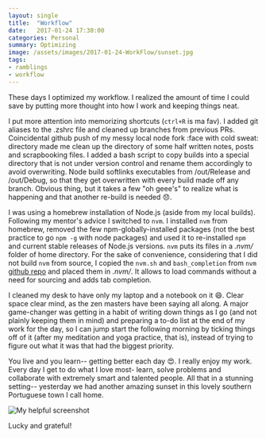 ```yaml
---
layout: single
title:  "Workflow"
date:   2017-01-24 17:30:00
categories: Personal
summary: Optimizing
image: /assets/images/2017-01-24-WorkFlow/sunset.jpg
tags:
- ramblings
- workflow
---
```


These days I optimized my workflow. I realized the amount of time
I could save by putting more thought into how I work and keeping things neat.

I put more attention into memorizing shortcuts (```ctrl+R``` is ma fav).
I added git aliases to the .zshrc file and cleaned up branches
from previous PRs. Coincidental github push of my messy local node fork
:face with cold sweat: directory made me clean up the directory of some half written notes, posts and
scrapbooking files.
I added a bash script to copy builds into a special directory that is not under version
control and rename them accordingly to avoid overwriting. Node build softlinks
executables from /out/Release and /out/Debug, so that they get overwritten
with every build made off any branch. Obvious thing, but it takes a few
"oh geee's" to realize what is happening and that another re-build is needed
:disappointed:.


I was using a homebrew installation of Node.js (aside from my local builds).
Following my mentor's advice I switched to ```nvm```. I installed ```nvm```
from homebrew, removed the few npm-globally-installed packages (not the best
   practice to go ```npm -g``` with node packages) and used it to re-installed ```npm```
and current stable releases of Node.js versions.
```nvm``` puts its files in a *.nvm/* folder of home directory.
For the sake of convenience, considering that I did not build ```nvm``` from
source, I copied the ```nvm.sh``` and ```bash_completion``` from
```nvm``` [github repo](https://github.com/creationix/nvm) and placed them
in *.nvm/*. It allows to load commands without a need for sourcing
and adds tab completion.

I cleaned my desk to have only my laptop and a notebook on it :smile:.
Clear space clear mind, as the zen masters have been saying all along.
A major game-changer was getting in a habit of writing down things as I go
(and not plainly keeping them in mind) and  preparing a to-do list
at the end of my work for the day, so I can jump start the following morning
by ticking things off of it (after my meditation and yoga practice, that is),
instead of trying to figure out what it was that had the biggest priority.

You live and you learn-- getting better each day
:heart_eyes:.
I really enjoy my work. Every day I get to do what I love most-
learn, solve problems and collaborate with extremely smart and talented people.
All that in a stunning setting-- yesterday we had another amazing sunset
in this lovely southern Portuguese town I call home.

![My helpful screenshot](/assets/images/2017-01-24-WorkFlow/sunset.jpg)

Lucky and grateful!
